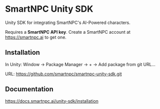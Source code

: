 # SmartNPC Unity SDK

Unity SDK for integrating SmartNPC's AI-Powered characters.

Requires a **SmartNPC API key**. Create a SmartNPC account at https://smartnpc.ai to get one.

## Installation

In Unity: Window -> Package Manager -> + -> Add package from git URL...

URL: https://github.com/smartnpc/smartnpc-unity-sdk.git

## Documentation

https://docs.smartnpc.ai/unity-sdk/installation
